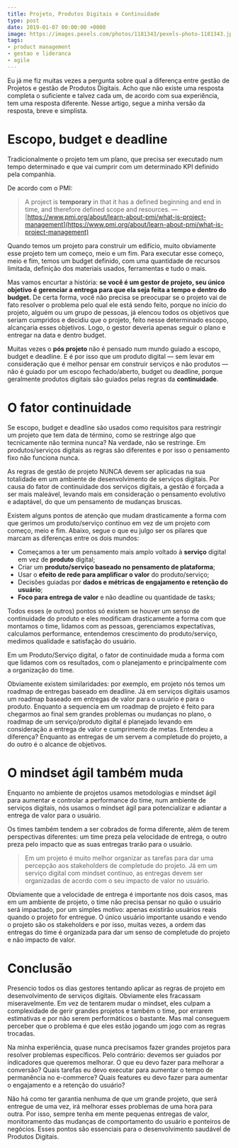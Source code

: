 ```yaml
---
title: Projeto, Produtos Digitais e Continuidade
type: post
date: 2019-01-07 00:00:00 +0000
image: https://images.pexels.com/photos/1181343/pexels-photo-1181343.jpeg
tags:
- product management
- gestao e lideranca
- agile
---
```


Eu já me fiz muitas vezes a pergunta sobre qual a diferença entre gestão de Projetos e gestão de Produtos Digitais. Acho que não existe uma resposta completa o suficiente e talvez cada um, de acordo com sua experiência, tem uma resposta diferente. Nesse artigo, segue a minha versão da resposta, breve e simplista. 

# Escopo, budget e deadline 

Tradicionalmente o projeto tem um plano, que precisa ser executado num tempo determinado e que vai cumprir com um determinado KPI definido pela companhia. 

De acordo com o PMI: 

> A project is **temporary** in that it has a defined beginning and end in time, and therefore defined scope and resources. — [https://www.pmi.org/about/learn-about-pmi/what-is-project-management](https://www.pmi.org/about/learn-about-pmi/what-is-project-management) 

Quando temos um projeto para construir um edifício, muito obviamente esse projeto tem um começo, meio e um fim. Para executar esse começo, meio e fim, temos um budget definido, com uma quantidade de recursos limitada, definição dos materiais usados, ferramentas e tudo o mais. 

Mas vamos encurtar a história: **se você é um gestor de projeto, seu único objetivo é gerenciar a entrega para que ela seja feita a tempo e dentro do budget.** De certa forma, você não precisa se preocupar se o projeto vai de fato resolver o problema pelo qual ele está sendo feito, porque no início do projeto, alguém ou um grupo de pessoas, já elencou todos os objetivos que seriam cumpridos e decidiu que o projeto, feito nesse determinado escopo, alcançaria esses objetivos. Logo, o gestor deveria apenas seguir o plano e entregar na data e dentro budget. 

Muitas vezes o **pós projeto** não é pensado num mundo guiado a escopo, budget e deadline. E é por isso que um produto digital — sem levar em consideração que é melhor pensar em construir serviços e não produtos — não é guiado por um escopo fechado/aberto, budget ou deadline, porque geralmente produtos digitais são guiados pelas regras da **continuidade**. 

# O fator continuidade 

Se escopo, budget e deadline são usados como requisitos para restringir um projeto que tem data de término, como se restringe algo que tecnicamente não termina nunca? Na verdade, não se restringe. Em produtos/serviços digitais as regras são diferentes e por isso o pensamento fixo não funciona nunca. 

As regras de gestão de projeto NUNCA devem ser aplicadas na sua totalidade em um ambiente de desenvolvimento de serviços digitais. Por causa do fator de continuidade dos serviços digitais, a gestão é forçada a ser mais maleável, levando mais em consideração o pensamento evolutivo e adaptável, do que um pensamento de mudanças bruscas. 

Existem alguns pontos de atenção que mudam drasticamente a forma com que gerimos um produto/serviço contínuo em vez de um projeto com começo, meio e fim. Abaixo, segue o que eu julgo ser os pilares que marcam as diferenças entre os dois mundos: 

* Começamos a ter um pensamento mais amplo voltado à **serviço** digital em vez de **produto** digital; 
* Criar um **produto/serviço baseado no pensamento de plataforma**; 
* Usar o **efeito de rede para amplificar o valor** do produto/serviço; 
* Decisões guiadas por **dados e métricas de engajamento e retenção do usuário**; 
* **Foco para entrega de valor** e não deadline ou quantidade de tasks; 

Todos esses (e outros) pontos só existem se houver um senso de continuidade do produto e eles modificam drasticamente a forma com que montamos o time, lidamos com as pessoas, gerenciamos expectativas, calculamos performance, entendemos crescimento do produto/serviço, medimos qualidade e satisfação do usuário. 

Em um Produto/Serviço digital, o fator de continuidade muda a forma com que lidamos com os resultados, com o planejamento e principalmente com a organização do time. 

Obviamente existem similaridades: por exemplo, em projeto nós temos um roadmap de entregas baseado em deadline. Já em serviços digitais usamos um roadmap baseado em entregas de valor para o usuário e para o produto. Enquanto a sequencia em um roadmap de projeto é feito para chegarmos ao final sem grandes problemas ou mudanças no plano, o roadmap de um serviço/produto digital é planejado levando em consideração a entrega de valor e cumprimento de metas. Entendeu a diferença? Enquanto as entregas de um servem a completude do projeto, a do outro é o alcance de objetivos. 

# O mindset ágil também muda 

Enquanto no ambiente de projetos usamos metodologias e mindset ágil para aumentar e controlar a performance do time, num ambiente de serviços digitais, nós usamos o mindset ágil para potencializar e adiantar a entrega de valor para o usuário. 

Os times também tendem a ser cobrados de forma diferente, além de terem perspectivas diferentes: um time preza pela velocidade de entrega, o outro preza pelo impacto que as suas entregas trarão para o usuário. 

> Em um projeto é muito melhor organizar as tarefas para dar uma percepção aos stakeholders de completude do projeto. Já em um serviço digital com mindset contínuo, as entregas devem ser organizadas de acordo com o seu impacto de valor no usuário. 

Obviamente que a velocidade de entrega é importante nos dois casos, mas em um ambiente de projeto, o time não precisa pensar no quão o usuário será impactado, por um simples motivo: apenas existirão usuários reais quando o projeto for entregue. O único usuário importante usando e vendo o projeto são os stakeholders e por isso, muitas vezes, a ordem das entregas do time é organizada para dar um senso de completude do projeto e não impacto de valor. 

# Conclusão 

Presencio todos os dias gestores tentando aplicar as regras de projeto em desenvolvimento de serviços digitais. Obviamente eles fracassam miseravelmente. Em vez de tentarem mudar o mindset, eles culpam a complexidade de gerir grandes projetos e também o time, por errarem estimativas e por não serem performáticos o bastante. Mas mal conseguem perceber que o problema é que eles estão jogando um jogo com as regras trocadas. 

Na minha experiência, quase nunca precisamos fazer grandes projetos para resolver problemas específicos. Pelo contrário: devemos ser guiados por indicadores que queremos melhorar. O que eu devo fazer para melhorar a conversão? Quais tarefas eu devo executar para aumentar o tempo de permanência no e-commerce? Quais features eu devo fazer para aumentar o engajamento e a retenção do usuário? 

Não há como ter garantia nenhuma de que um grande projeto, que será entregue de uma vez, irá melhorar esses problemas de uma hora para outra. Por isso, sempre tenha em mente pequenas entregas de valor, monitoramento das mudanças de comportamento do usuário e ponteiros de negócios. Esses pontos são essenciais para o desenvolvimento saudável de Produtos Digitais.